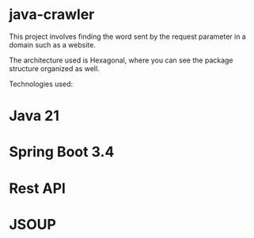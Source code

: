 # java-crawler

This project involves finding the word sent by the request parameter in a domain such as a website.

The architecture used is Hexagonal, where you can see the package structure organized as well.

Technologies used:
# Java 21
# Spring Boot 3.4
# Rest API
# JSOUP



